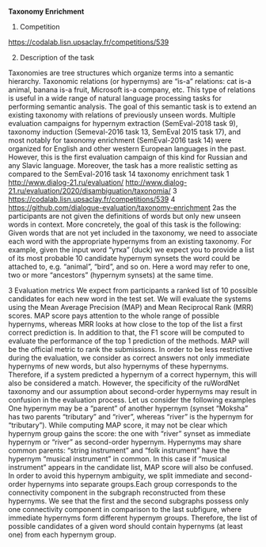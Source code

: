 **Taxonomy Enrichment**

1. Competition

https://codalab.lisn.upsaclay.fr/competitions/539

2. Description of the task

Taxonomies are tree structures which organize terms into a semantic hierarchy.
Taxonomic relations (or hypernyms) are “is-a” relations: cat is-a animal, banana is-a
fruit, Microsoft is-a company, etc. This type of relations is useful in a wide range of
natural language processing tasks for performing semantic analysis. The goal of this
semantic task is to extend an existing taxonomy with relations of previously unseen
words.
Multiple evaluation campaigns for hypernym extraction (SemEval-2018 task 9),
taxonomy induction (Semeval-2016 task 13, SemEval 2015 task 17), and most notably
for taxonomy enrichment (SemEval-2016 task 14) were organized for English and other
western European languages in the past. However, this is the first evaluation campaign
of this kind for Russian and any Slavic language. Moreover, the task has a more
realistic setting as compared to the SemEval-2016 task 14 taxonomy enrichment task
1
http://www.dialog-21.ru/evaluation/
http://www.dialog-21.ru/evaluation/2020/disambiguation/taxonomia/
3
https://codalab.lisn.upsaclay.fr/competitions/539
4
https://github.com/dialogue-evaluation/taxonomy-enrichment
2as the participants are not given the definitions of words but only new unseen words in
context.
More concretely, the goal of this task is the following: Given words that are not yet
included in the taxonomy, we need to associate each word with the appropriate
hypernyms from an existing taxonomy. For example, given the input word “утка” (duck)
we expect you to provide a list of its most probable 10 candidate hypernym synsets the
word could be attached to, e.g. “animal”, “bird”, and so on. Here a word may refer to
one, two or more “ancestors” (hypernym synsets) at the same time.

3 Evaluation metrics
We expect from participants a ranked list of 10 possible candidates for each new word
in the test set. We will evaluate the systems using the Mean Average Precision (MAP)
and Mean Reciprocal Rank (MRR) scores. MAP score pays attention to the whole range
of possible hypernyms, whereas MRR looks at how close to the top of the list a first
correct prediction is. In addition to that, the F1 score will be computed to evaluate the
performance of the top 1 prediction of the methods. MAP will be the official metric to
rank the submissions.
In order to be less restrictive during the evaluation, we consider as correct answers not
only immediate hypernyms of new words, but also hypernyms of these hypernyms.
Therefore, if a system predicted a hypernym of a correct hypernym, this will also be
considered a match.
However, the specificity of the ruWordNet taxonomy and our assumption about
second-order hypernyms may result in confusion in the evaluation process. Let us
consider the following examples
One hypernym may be a “parent” of another hypernym (synset “Moksha” has two
parents “tributary” and “river”, whereas “river” is the hypernym for “tributary”). While
computing MAP score, it may not be clear which hypernym group gains the score: the
one with “river” synset as immediate hypernym or “river” as second-order hypernym.
Hypernyms may share common parents: “string instrument” and “folk instrument” have
the hypernym “musical instrument” in common. In this case if “musical instrument”
appears in the candidate list, MAP score will also be confused. In order to avoid this
hypernym ambiguity, we split immediate and second-order hypernyms into separate
groups.Each group corresponds to the connectivity component in the subgraph reconstructed
from these hypernyms. We see that the first and the second subgraphs possess only
one connectivity component in comparison to the last subfigure, where immediate
hypernyms form different hypernym groups.
Therefore, the list of possible candidates of a given word should contain hypernyms (at
least one) from each hypernym group.

